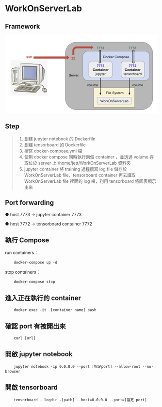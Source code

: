 # WorkOnServerLab

## Framework
<img width="570" alt="image" src="WorkOnServer_framework.png">

## Step
>  1. 創建 jupyter notebook 的 Dockerfile
>  2. 創建 tensorboard 的 Dockerfile
>  3. 撰寫 docker-compose.yml 檔
>  4. 使用 docker compose 同時執行兩個 container ，並透過 volume 存取位於 server 上 /home/jett/WorkOnServerLab 資料夾
>  5. jupyter container 將 training 過程撰寫 log file 儲存於 WorkOnServerLab file，tensorboard container 再去讀取 WorkOnServerLab file 裡面的 log 檔，利用 tensorboard 將圖表顯示出來

## Port forwarding
● host 7773 -> jupyter container 7773

● host 7772 -> tensorboard container 7772

## 執行 Compose 
run containers：
```shell=
    docker-compose up -d
```
stop containers：
```shell=
    docker-compose stop
```

## 進入正在執行的 container 
```shell=
    docker exec -it  [container name] bash
```

## 確認 port 有被開出來
```shell=
    curl [url]
```

## 開啟 jupyter notebook 
```shell=
    jupyter notebook -ip 0.0.0.0 --port [指定port] --allow-root --no-browser
```

## 開啟 tensorboard 
```shell=
    tensorboard --logdir .[path] --host=0.0.0.0 --port=[指定 port]
```
